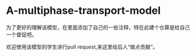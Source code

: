 # A-multiphase-transport-model

为了更好的理解该模型，在里面添加了自己的一些注释，特在此建个仓算是给自己一个督促吧。


欢迎使用该模型的学生进行pull request,来这里给后人“做点贡献”。
